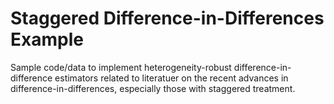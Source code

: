 # Staggered Difference-in-Differences Example
 Sample code/data to implement heterogeneity-robust difference-in-difference estimators related to literatuer on the recent advances in difference-in-differences, especially those with staggered treatment.
